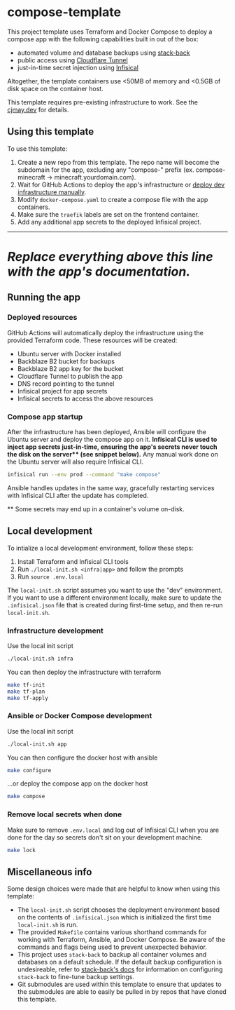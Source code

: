 # compose-template

This project template uses Terraform and Docker Compose to deploy a compose app with the following capabilities built in out of the box:

* automated volume and database backups using [stack-back](https://github.com/lawndoc/stack-back)
* public access using [Cloudflare Tunnel](https://developers.cloudflare.com/cloudflare-one/connections/connect-networks/)
* just-in-time secret injection using [Infisical](https://infisical.com)

Altogether, the template containers use <50MB of memory and <0.5GB of disk space on the container host.

This template requires pre-existing infrastructure to work. See the [cjmay.dev](https://cjmay.dev) for details.

## Using this template

To use this template:

1. Create a new repo from this template. The repo name will become the subdomain for the app, excluding any "compose-" prefix (ex. compose-minecraft -> minecraft.yourdomain.com).
2. Wait for GitHub Actions to deploy the app's infrastructure or [deploy dev infrastructure manually](#local-development).
3. Modify `docker-compose.yaml` to create a compose file with the app containers.
4. Make sure the `traefik` labels are set on the frontend container.
5. Add any additional app secrets to the deployed Infisical project.

---

# *__Replace everything above this line with the app's documentation.__*

## Running the app

### Deployed resources

GitHub Actions will automatically deploy the infrastructure using the provided Terraform code. These resources will be created:

* Ubuntu server with Docker installed
* Backblaze B2 bucket for backups
* Backblaze B2 app key for the bucket
* Cloudflare Tunnel to publish the app
* DNS record pointing to the tunnel
* Infisical project for app secrets
* Infisical secrets to access the above resources

### Compose app startup

After the infrastructure has been deployed, Ansible will configure the Ubuntu server and deploy the compose app on it. __Infisical CLI is used to inject app secrets just-in-time, ensuring the app's secrets never touch the disk on the server** (see snippet below).__ Any manual work done on the Ubuntu server will also require Infisical CLI.

```bash
infisical run --env prod --command "make compose"
```

Ansible handles updates in the same way, gracefully restarting services with Infisical CLI after the update has completed.

** Some secrets may end up in a container's volume on-disk.

## Local development

To intialize a local development environment, follow these steps:

1. Install Terraform and Infisical CLI tools
2. Run `./local-init.sh <infra|app>` and follow the prompts
3. Run `source .env.local`

The `local-init.sh` script assumes you want to use the "dev" environment. If you want to use a different environment locally, make sure to update the `.infisical.json` file that is created during first-time setup, and then re-run `local-init.sh`.

### Infrastructure development

Use the local init script

```bash
./local-init.sh infra
```

You can then deploy the infrastructure with terraform

```bash
make tf-init
make tf-plan
make tf-apply
```

### Ansible or Docker Compose development

Use the local init script

```bash
./local-init.sh app
```

You can then configure the docker host with ansible

```bash
make configure
```

...or deploy the compose app on the docker host

```bash
make compose
```

### Remove local secrets when done

Make sure to remove `.env.local` and log out of Infisical CLI when you are done for the day so secrets don't sit on your development machine.

```bash
make lock
```

## Miscellaneous info

Some design choices were made that are helpful to know when using this template:

* The `local-init.sh` script chooses the deployment environment based on the contents of `.infisical.json` which is initialized the first time `local-init.sh` is run.
* The provided `Makefile` contains various shorthand commands for working with Terraform, Ansible, and Docker Compose. Be aware of the commands and flags being used to prevent unexpected behavior.
* This project uses `stack-back` to backup all container volumes and databases on a default schedule. If the default backup configuration is undesireable, refer to [stack-back's docs](https://stack-back.readthedocs.io) for information on configuring `stack-back` to fine-tune backup settings.
* Git submodules are used within this template to ensure that updates to the submodules are able to easily be pulled in by repos that have cloned this template.